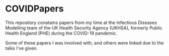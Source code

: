 # COVIDPapers
This repository conatains papers from my time at the Infectious Diseases Modelling team of the UK Health Security Agency (UKHSA), formerly Public Health England (PHE) during the COVID-19 pandemic.

Some of these papers I was involved with, and others were linked due to the talks I've given.
